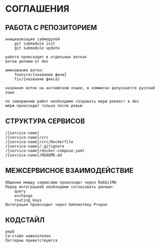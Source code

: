 # СОГЛАШЕНИЯ

## РАБОТА С РЕПОЗИТОРИЕМ

    инициализация сабмодулей
        git submodule init
        git submodule update

    работа происходит в отдельных ветках
    ветки делаем от dev

    именование веток: 
        feature/{название фичи}
        fix/{название фикса}
    
    названия веток на английском языке, в коммитах допускается русский язык

    по завершению работ необходимо создавать мерж реквест в dev
    мёрж происходит только после ревью

## СТРУКТУРА СЕРВИСОВ

    /{service-name}
    /{service-name}/src
    /{service-name}/src/Dockerfile
    /{service-name}/.gitignore
    /{service-name}/docker-compose.yaml
    /{service-name}/README.md

## МЕЖСЕРВИСНОЕ ВЗАИМОДЕЙСТВИЕ

    Общение между сервисами происходит через RabbitMQ
    Перед интеграцией необходимо согласовать данные:
        query
        exchange
        routing_keys
    Интеграция происходит через библиотеку Propan

## КОДСТАЙЛ

    pep8
    Си-стайл нежелателен
    Паттерны приветствуются
